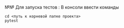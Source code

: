 №№ Для запуска тестов :
В консоли ввести команды 
```
cd <путь к корневой папке проекта>
pytest
```
